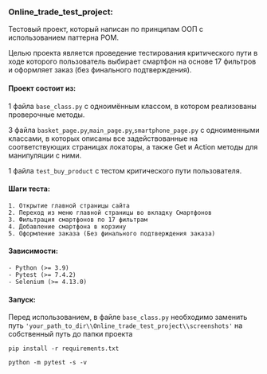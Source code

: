 ### Online_trade_test_project:
Тестовый проект, который написан по принципам ООП с использованием паттерна POM.
 
Целью проекта является проведение тестирования критического пути в ходе которого пользователь выбирает смартфон на основе 17 фильтров и оформляет заказ (без финального подтверждения).

#### Проект состоит из: 

1 файла ``base_class.py`` с одноимённым классом, в котором реализованы проверочные методы.

3 файла ``basket_page.py``,``main_page.py``,``smartphone_page.py`` с одноименными классами, в которых описаны все задействованные на соответствующих страницах локаторы, а также Get и Action методы для манипуляции с ними.

1 файла ``test_buy_product`` с тестом критического пути пользователя.
 
#### Шаги теста:
~~~~~~~~~~~~
1. Открытие главной страницы сайта 
2. Переход из меню главной страницы во вкладку Смартфонов
3. Фильтрация смартфонов по 17 фильтрам
4. Добавление смартфона в корзину
5. Оформление заказа (Без финального подтверждения заказа)
~~~~~~~~~~~~

#### Зависимости:
~~~~~~~~~~~~~
- Python (>= 3.9)
- Pytest (>= 7.4.2)
- Selenium (>= 4.13.0)
~~~~~~~~~~~~~ 

#### Запуск:
Перед использованием, в файле ``base_class.py`` необходимо заменить путь 
```'your_path_to_dir\\Online_trade_test_project\\screenshots'``` на  собственный путь до папки проекта 
~~~~~~~~~~~~~
pip install -r requirements.txt
~~~~~~~~~~~~~
~~~~~~~~~~~~~
python -m pytest -s -v 
~~~~~~~~~~~~~ 